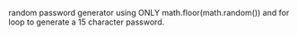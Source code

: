 random password generator using ONLY math.floor(math.random()) and for loop to generate a 15 character password.
